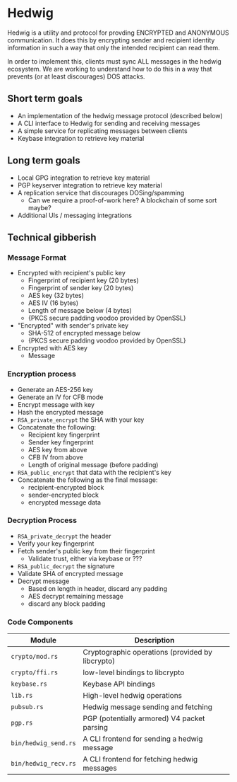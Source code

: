 # Hedwig

Hedwig is a utility and protocol for provding ENCRYPTED and ANONYMOUS
communication. It does this by encrypting sender and recipient
identity information in such a way that only the intended recipient
can read them.

In order to implement this, clients must sync ALL messages in the
hedwig ecosystem. We are working to understand how to do this in a way
that prevents (or at least discourages) DOS attacks.

## Short term goals

* An implementation of the hedwig message protocol (described below)
* A CLI interface to Hedwig for sending and receiving messages
* A simple service for replicating messages between clients
* Keybase integration to retrieve key material

## Long term goals

* Local GPG integration to retrieve key material
* PGP keyserver integration to retrieve key material
* A replication service that discourages DOSing/spamming
  * Can we require a proof-of-work here? A blockchain of some sort maybe?
* Additional UIs / messaging integrations

## Technical gibberish

### Message Format

* Encrypted with recipient's public key
  * Fingerprint of recipient key (20 bytes)
  * Fingerprint of sender key (20 bytes)
  * AES key (32 bytes)
  * AES IV (16 bytes)
  * Length of message below (4 bytes)
  * {PKCS secure padding voodoo provided by OpenSSL}
* "Encrypted" with sender's private key
  * SHA-512 of encrypted message below
  * {PKCS secure padding voodoo provided by OpenSSL}
* Encrypted with AES key
  * Message

### Encryption process

* Generate an AES-256 key
* Generate an IV for CFB mode
* Encrypt message with key
* Hash the encrypted message 
* `RSA_private_encrypt` the SHA with your key
* Concatenate the following:
  * Recipient key fingerprint
  * Sender key fingerprint
  * AES key from above
  * CFB IV from above
  * Length of original message (before padding)
* `RSA_public_encrypt` that data with the recipient's key
* Concatenate the following as the final message:
  * recipient-encrypted block
  * sender-encrypted block
  * encrypted message data

### Decryption Process

* `RSA_private_decrypt` the header
* Verify your key fingerprint
* Fetch sender's public key from their fingerprint
  * Validate trust, either via keybase or ???
* `RSA_public_decrypt` the signature
* Validate SHA of encrypted message
* Decrypt message
  * Based on length in header, discard any padding
  * AES decrypt remaining message
  * discard any block padding

### Code Components

| Module | Description |
| ------ | ----------- |
| `crypto/mod.rs` | Cryptographic operations (provided by libcrypto) |
| `crypto/ffi.rs` | low-level bindings to libcrypto |
| `keybase.rs` | Keybase API bindings |
| `lib.rs` | High-level hedwig operations |
| `pubsub.rs` | Hedwig message sending and fetching |
| `pgp.rs` | PGP (potentially armored) V4 packet parsing |
| `bin/hedwig_send.rs` | A CLI frontend for sending a hedwig message |
| `bin/hedwig_recv.rs` | A CLI frontend for fetching hedwig messages |
